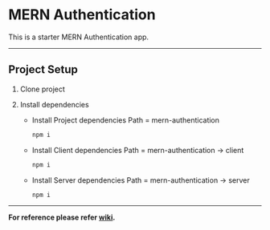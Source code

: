 # MERN Authentication

This is a starter MERN Authentication app.

---

## Project Setup

1. Clone project

2. Install dependencies

   - Install Project dependencies
     Path = mern-authentication

     ```bash
     npm i
     ```

   - Install Client dependencies
     Path = mern-authentication -> client

     ```bash
     npm i
     ```

   - Install Server dependencies
     Path = mern-authentication -> server

     ```bash
     npm i
     ```

---

**For reference please refer [wiki](https://github.com/harsh2124/mern-authentication/wiki/Project-Setup).**
